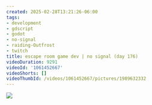 ```yaml
---
created: 2025-02-28T13:21:26-06:00
tags:
- development
- gdscript
- godot
- no-signal
- raiding-Outfrost
- twitch
title: escape room game dev | no signal (day 176)
videoDuration: 9291
videoId: '1061452667'
videoShorts: []
videoThumbId: /videos/1061452667/pictures/1989632332
---
```


![](20250228192126.jpg)

